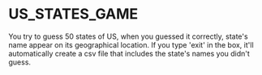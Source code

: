# US_STATES_GAME
You try to guess 50 states of US, when you guessed it correctly, state's name appear on its geographical location. 
If you type 'exit' in the box, it'll automatically create a csv file that includes the state's names you didn't guess.

